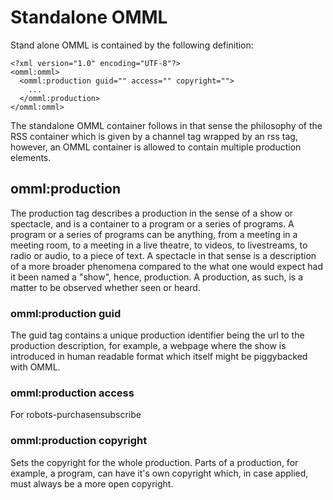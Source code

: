 # Standalone OMML

Stand alone OMML is contained by the following definition:

```
<?xml version="1.0" encoding="UTF-8"?>
<omml:omml>
  <omml:production guid="" access="" copyright="">
    ...
  </omml:production>
</omml:omml>
```

The standalone OMML container follows in that sense the philosophy of the RSS container which is given by a channel tag wrapped by an rss tag, however, an OMML container is allowed to contain multiple production elements.

## omml:production

The production tag describes a production in the sense of a show or spectacle, and is a container to a program or a series of programs. A program or a series of programs can be anything, from a meeting in a meeting room, to a meeting in a live theatre, to videos, to livestreams, to radio or audio, to a piece of text. A spectacle in that sense is a description of a more broader phenomena compared to the what one would expect had it been named a "show", hence, production. A production, as such, is a matter to be observed whether seen or heard.

### omml:production guid

The guid tag contains a unique production identifier being the url to the production description, for example, a webpage where the show is introduced in human readable format which itself might be piggybacked with OMML.

### omml:production access

For robots-purchasensubscribe

### omml:production copyright

Sets the copyright for the whole production. Parts of a production, for example, a program, can have it's own copyright which, in case applied, must always be a more open copyright.
